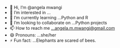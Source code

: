 - 👋 Hi, I’m @angela mwangi
- 👀 I’m interested in ...
- 🌱 I’m currently learning ...Python and R
- 💞️ I’m looking to collaborate on ...Python projects
- 📫 How to reach me ...angela.m.mwangi@gmail.com
- 😄 Pronouns: ...she/her
- ⚡ Fun fact: ...Elephants are scared of bees.

<!---
angelaamm/angelaamm is a ✨ special ✨ repository because its `README.md` (this file) appears on your GitHub profile.
You can click the Preview link to take a look at your changes.
--->
